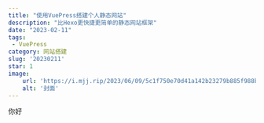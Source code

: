 ```yaml
---
title: "使用VuePress搭建个人静态网站"
description: "比Hexo更快捷更简单的静态网站框架"
date: "2023-02-11"
tags: 
 - VuePress
category: 网站搭建
slug: '20230211'
star: 1
image:
    url: 'https://i.mjj.rip/2023/06/09/5c1f750e70d41a142b23279b885f988b.jpeg' 
    alt: '封面'
---
```

你好
